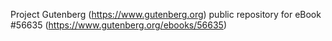 Project Gutenberg (https://www.gutenberg.org) public repository for
eBook #56635 (https://www.gutenberg.org/ebooks/56635)
